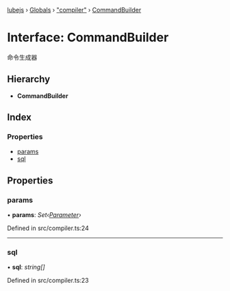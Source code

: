 [lubejs](../README.md) › [Globals](../globals.md) › ["compiler"](../modules/_compiler_.md) › [CommandBuilder](_compiler_.commandbuilder.md)

# Interface: CommandBuilder

命令生成器

## Hierarchy

* **CommandBuilder**

## Index

### Properties

* [params](_compiler_.commandbuilder.md#params)
* [sql](_compiler_.commandbuilder.md#sql)

## Properties

###  params

• **params**: *Set‹[Parameter](../classes/_ast_.parameter.md)›*

Defined in src/compiler.ts:24

___

###  sql

• **sql**: *string[]*

Defined in src/compiler.ts:23
